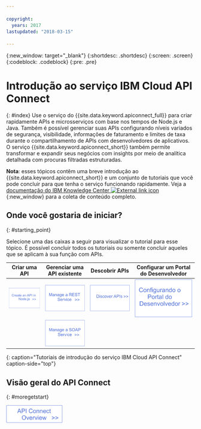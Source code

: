 ```yaml
---

copyright:
  years: 2017
lastupdated: "2018-03-15"

---
```



{:new_window: target="_blank"}
{:shortdesc: .shortdesc}
{:screen: .screen}
{:codeblock: .codeblock}
{:pre: .pre}

# Introdução ao serviço IBM Cloud API Connect
{: #index}
Use o serviço do
{{site.data.keyword.apiconnect_full}} para
criar rapidamente APIs e microsserviços com base nos tempos de Node.js e Java. Também é possível gerenciar suas APIs configurando níveis variados de segurança, visibilidade, informações de faturamento e limites de taxa durante o compartilhamento de APIs com desenvolvedores de aplicativos. O serviço {{site.data.keyword.apiconnect_short}} também permite transformar e expandir seus negócios com insights por meio de analítica detalhada com procuras filtradas estruturadas.

**Nota**: esses tópicos contêm uma breve introdução ao {{site.data.keyword.apiconnect_short}} e um conjunto de tutoriais que você pode concluir para que tenha o serviço funcionando rapidamente. Veja a [documentação do IBM Knowledge Center ![External link icon](../../icons/launch-glyph.svg "External link icon")](https://www.ibm.com/support/knowledgecenter/SSFS6T/mapfiles/getting_started_bluemix.html){:new_window} para a coleta de conteúdo completo.

## Onde você gostaria de iniciar?
{: #starting_point}

Selecione uma das caixas a seguir para visualizar o tutorial para esse tópico.  É possível concluir todos os tutoriais ou somente concluir aqueles que se aplicam à sua função com APIs.

| Criar uma API | Gerenciar uma API existente | Descobrir APIs | Configurar um Portal do Desenvolvedor | 
|---------------|------------------------|---------------|-----------------|
| <a href="tutorials/tut_create_api_node.html"> <img src="/images/art_create_api_node.png" width="200" alt="Criando uma API com Node.js" /></a> | <a href="tutorials/tut_rest_landing.html"> <img src="/images/art_manage_rest_service.png" width="200" alt="Manage a REST service" /></a> | <a href="tutorials/tut_discover_apis.html"> <img src="/images/art_discover_apis.png" width="200" alt="Discovering APIs" /></a> | <a href="tutorials/tut_config_dev_portal.html"> <img src="/images/art_configure_dev_portal.png" width="200" alt="Configurando seu Portal do Desenvolvedor" /></a> |
| | <a href="tutorials/tut_manage_soap_api.html"> <img src="/images/art_manage_soap_service.png" width="200" alt="Manage a SOAP service" /></a> | | |

{: caption="Tutoriais de introdução do serviço IBM Cloud API Connect" caption-side="top"}

## Visão geral do API Connect
{: #moregetstart}

<a href="apic_overview.html"> <img src="/images/art_apic_overview.png" width="150" alt="Link to overview materials for API Connect."></a>




